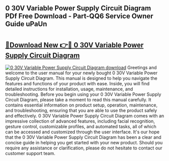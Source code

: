 ## 0 30V Variable Power Supply Circuit Diagram PDf Free Download - Part-QQ6 Service Owner Guide uPaUn

# <h2><a href="http://dfn9p8.blite.top/?on=0+30V+Variable+Power+Supply+Circuit+Diagram">🔗Download New 👉🔴 0 30V Variable Power Supply Circuit Diagram</a></h2>

[![0 30V Variable Power Supply Circuit Diagram download](https://i.imgur.com/lujVjoI.png)](http://dfn9p8.blite.top/?on=0+30V+Variable+Power+Supply+Circuit+Diagram)
Greetings and welcome to the user manual for your newly bought 0 30V Variable Power Supply Circuit Diagram. This manual is designed to help you navigate the features and functions of your product with ease. Inside, you will find detailed instructions for installation, usage, maintenance, and troubleshooting. Before you begin using your 0 30V Variable Power Supply Circuit Diagram, please take a moment to read this manual carefully. It contains essential information on product setup, operation, maintenance, and troubleshooting, ensuring that you are able to use the product safely and effectively. 0 30V Variable Power Supply Circuit Diagram comes with an impressive collection of advanced features, including facial recognition, gesture control, customizable profiles, and automated tasks, all of which can be accessed and customized through the user interface. It's our hope that the 0 30V Variable Power Supply Circuit Diagram has been a clear and concise guide in helping you get started with your new product. Should you require any assistance or clarification, please do not hesitate to contact our customer support team.

